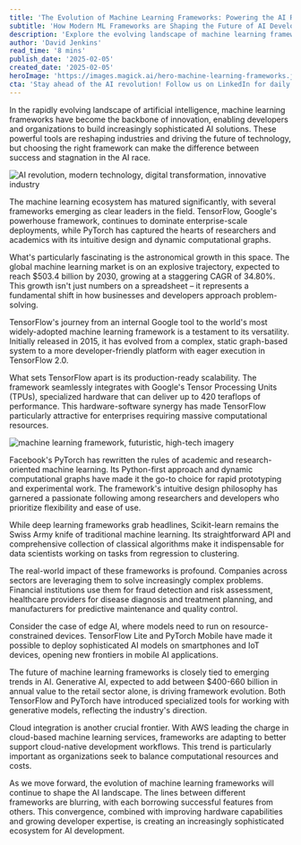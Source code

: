 ```yaml
---
title: 'The Evolution of Machine Learning Frameworks: Powering the AI Revolution'
subtitle: 'How Modern ML Frameworks are Shaping the Future of AI Development'
description: 'Explore the evolving landscape of machine learning frameworks and their crucial role in shaping modern AI development. From TensorFlow\'s enterprise dominance to PyTorch\'s research appeal, discover how these tools are driving innovation and transforming industries in the AI revolution.'
author: 'David Jenkins'
read_time: '8 mins'
publish_date: '2025-02-05'
created_date: '2025-02-05'
heroImage: 'https://images.magick.ai/hero-machine-learning-frameworks.jpg'
cta: 'Stay ahead of the AI revolution! Follow us on LinkedIn for daily insights into machine learning frameworks and emerging technologies that are shaping the future of artificial intelligence.'
---
```


In the rapidly evolving landscape of artificial intelligence, machine learning frameworks have become the backbone of innovation, enabling developers and organizations to build increasingly sophisticated AI solutions. These powerful tools are reshaping industries and driving the future of technology, but choosing the right framework can make the difference between success and stagnation in the AI race.

![AI revolution, modern technology, digital transformation, innovative industry](https://i.magick.ai/PIXE/1738782451619_magick_img.webp)

The machine learning ecosystem has matured significantly, with several frameworks emerging as clear leaders in the field. TensorFlow, Google's powerhouse framework, continues to dominate enterprise-scale deployments, while PyTorch has captured the hearts of researchers and academics with its intuitive design and dynamic computational graphs.

What's particularly fascinating is the astronomical growth in this space. The global machine learning market is on an explosive trajectory, expected to reach $503.4 billion by 2030, growing at a staggering CAGR of 34.80%. This growth isn't just numbers on a spreadsheet – it represents a fundamental shift in how businesses and developers approach problem-solving.

TensorFlow's journey from an internal Google tool to the world's most widely-adopted machine learning framework is a testament to its versatility. Initially released in 2015, it has evolved from a complex, static graph-based system to a more developer-friendly platform with eager execution in TensorFlow 2.0.

What sets TensorFlow apart is its production-ready scalability. The framework seamlessly integrates with Google's Tensor Processing Units (TPUs), specialized hardware that can deliver up to 420 teraflops of performance. This hardware-software synergy has made TensorFlow particularly attractive for enterprises requiring massive computational resources.

![machine learning framework, futuristic, high-tech imagery](https://i.magick.ai/PIXE/1738782451615_magick_img.webp)

Facebook's PyTorch has rewritten the rules of academic and research-oriented machine learning. Its Python-first approach and dynamic computational graphs have made it the go-to choice for rapid prototyping and experimental work. The framework's intuitive design philosophy has garnered a passionate following among researchers and developers who prioritize flexibility and ease of use.

While deep learning frameworks grab headlines, Scikit-learn remains the Swiss Army knife of traditional machine learning. Its straightforward API and comprehensive collection of classical algorithms make it indispensable for data scientists working on tasks from regression to clustering.

The real-world impact of these frameworks is profound. Companies across sectors are leveraging them to solve increasingly complex problems. Financial institutions use them for fraud detection and risk assessment, healthcare providers for disease diagnosis and treatment planning, and manufacturers for predictive maintenance and quality control.

Consider the case of edge AI, where models need to run on resource-constrained devices. TensorFlow Lite and PyTorch Mobile have made it possible to deploy sophisticated AI models on smartphones and IoT devices, opening new frontiers in mobile AI applications.

The future of machine learning frameworks is closely tied to emerging trends in AI. Generative AI, expected to add between $400-660 billion in annual value to the retail sector alone, is driving framework evolution. Both TensorFlow and PyTorch have introduced specialized tools for working with generative models, reflecting the industry's direction.

Cloud integration is another crucial frontier. With AWS leading the charge in cloud-based machine learning services, frameworks are adapting to better support cloud-native development workflows. This trend is particularly important as organizations seek to balance computational resources and costs.

As we move forward, the evolution of machine learning frameworks will continue to shape the AI landscape. The lines between different frameworks are blurring, with each borrowing successful features from others. This convergence, combined with improving hardware capabilities and growing developer expertise, is creating an increasingly sophisticated ecosystem for AI development.